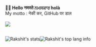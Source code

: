 <b>🙋‍♂️ Hello नमस्ते ਨਮਸਕਾਰ holà</b>
<br/>
My motto : नेकी कर, GitHub पर डाल 
<br/><br/>
![](https://komarev.com/ghpvc/?username=kapoor-rakshit)
<br/><br/>
<div style="display: flex; flex-flow: row wrap; align-items: stretch;">
<img src="https://github-readme-stats.vercel.app/api?username=kapoor-rakshit&show_icons=true&locale=en&layout=compact" alt="Rakshit's stats" />
<img src="https://github-readme-stats.vercel.app/api/top-langs?username=kapoor-rakshit&show_icons=true&locale=en&layout=compact" alt="Rakshit's top lang info" />
</div>
